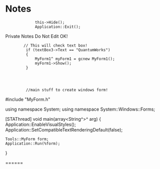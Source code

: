 Notes
=====

				 this->Hide();
				 Application::Exit();

Private Notes Do Not Edit OK!


			
			// This will check text box!
			 if (textBox3->Text == "QuantumWorks")
			 {
				 MyForm1^ myForm1 = gcnew MyForm1();
				 myForm1->Show();
			 }
			 
			 
			 
			 
			 //main stuff to create windows form!
			 
#include "MyForm.h"

using namespace System;
using namespace System::Windows::Forms;

[STAThread]
void main(array<String^>^ arg) {
	Application::EnableVisualStyles();
	Application::SetCompatibleTextRenderingDefault(false);

	Tools::MyForm form;
	Application::Run(%form);
}  


======
